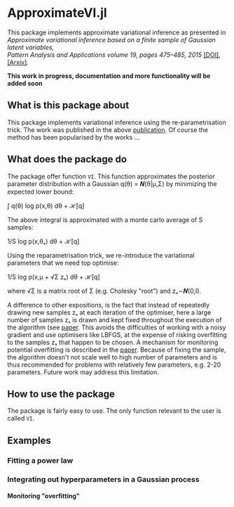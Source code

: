 # ApproximateVI.jl

This package implements approximate variational inference as presented in  
*Approximate variational inference based on a finite sample of Gaussian latent variables,  
Pattern Analysis and Applications volume 19, pages 475–485, 2015* [[DOI]](https://doi.org/10.1007/s10044-015-0496-9), [[Arxiv]](https://arxiv.org/pdf/1906.04507.pdf).

**This work in progress, documentation and more functionality will be added soon**


## What is this package about

This package implements variational inference using the re-parametrisation trick.
The work was published in the above [publication](https://arxiv.org/pdf/1906.04507.pdf). 
Of course the method has been popularised by the works ...


## What does the package do

The package offer function `VI`. This function approximates the posterior parameter distribution
with a Gaussian q(θ) = 𝜨(θ|μ,Σ) by minimizing the expected lower bound:

∫ q(θ) log p(x,θ) dθ + ℋ[q]

The above integral is approximated with a monte carlo average of S samples:

1/S log p(x,θₛ) dθ + ℋ[q]

Using the reparametrisation trick, we re-introduce the variational parameters that we need top optimise:

1/S log p(x,μ + √Σ zₛ) dθ + ℋ[q]

where √Σ is a matrix root of Σ (e.g. Cholesky "root") and zₛ∼𝜨(0,I).

A difference to other expositions, is the fact
that instead of repeatedly drawing new samples zₛ at each iteration of the optimiser, here a large number of samples zₛ is drawn
and kept fixed throughout the execution of the algorithm (see [paper](https://arxiv.org/pdf/1906.04507.pdf).
This avoids the difficulties of working with a noisy gradient and use optimisers like LBFGS, at the expense of risking overfitting to the samples zₛ that happen to be chosen. A mechanism for monitoring potential overfitting is described in the [paper](https://arxiv.org/pdf/1906.04507.pdf). Because of fixing the sample, the algorithm doesn't not scale well to high number of parameters and is thus recommended for problems with relatively few parameters, e.g. 2-20 parameters. Future work may address this limitation.


## How to use the package

The package is fairly easy to use. The only function relevant to the user is called `VI`.


## Examples

### Fitting a power law

### Integrating out hyperparameters in a Gaussian process

#### Monitoring "overfitting"

